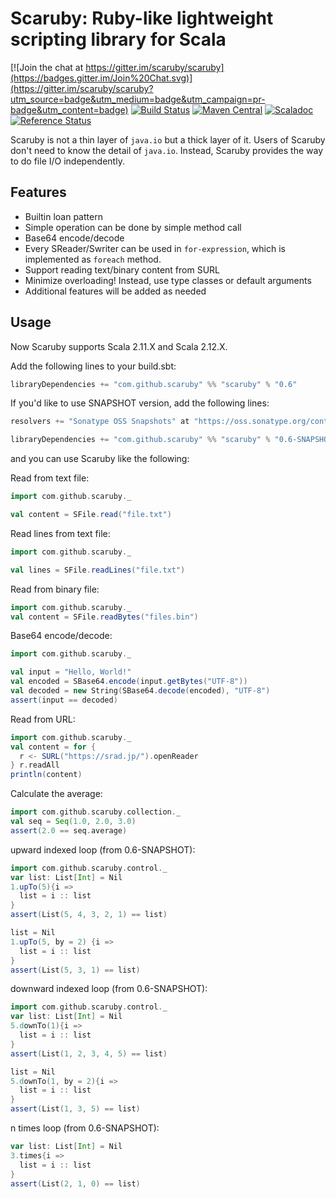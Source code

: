 # Scaruby: Ruby-like lightweight scripting library for Scala 

[![Join the chat at https://gitter.im/scaruby/scaruby](https://badges.gitter.im/Join%20Chat.svg)](https://gitter.im/scaruby/scaruby?utm_source=badge&utm_medium=badge&utm_campaign=pr-badge&utm_content=badge)
[![Build Status](https://travis-ci.org/scaruby/scaruby.png?branch=master)](https://travis-ci.org/scaruby/scaruby)
[![Maven Central](https://maven-badges.herokuapp.com/maven-central/com.github.scaruby/scaruby_2.11/badge.svg)](https://maven-badges.herokuapp.com/maven-central/com.github.scaruby/scaruby_2.11)
[![Scaladoc](http://javadoc-badge.appspot.com/com.github.scaruby/scaruby_2.11.svg?label=scaladoc)](http://javadoc-badge.appspot.com/com.github.scaruby/scaruby_2.11/index.html#com.github.scaruby.package)
[![Reference Status](https://www.versioneye.com/java/com.github.scaruby:scaruby_2.11/reference_badge.svg?style=flat)](https://www.versioneye.com/java/com.github.scaruby:scaruby_2.11/references)


Scaruby is not a thin layer of `java.io` but a thick layer of it.  Users of Scaruby don't need to 
know the detail of `java.io`.  Instead, Scaruby provides the way to do file I/O independently.

## Features

* Builtin loan pattern
* Simple operation can be done by simple method call
* Base64 encode/decode 
* Every SReader/Swriter can be used in `for-expression`, which is implemented as `foreach` method.
* Support reading text/binary content from SURL
* Minimize overloading! Instead, use type classes or default arguments
* Additional features will be added as needed

## Usage

Now Scaruby supports Scala 2.11.X and Scala 2.12.X.

Add the following lines to your build.sbt:

```scala
libraryDependencies += "com.github.scaruby" %% "scaruby" % "0.6"
```

If you'd like to use SNAPSHOT version, add the following lines:

```scala
resolvers += "Sonatype OSS Snapshots" at "https://oss.sonatype.org/content/repositories/snapshots"

libraryDependencies += "com.github.scaruby" %% "scaruby" % "0.6-SNAPSHOT"
```

and you can use Scaruby like the following:

Read from text file:

```scala
import com.github.scaruby._

val content = SFile.read("file.txt")
```

Read lines from text file:

```scala
import com.github.scaruby._

val lines = SFile.readLines("file.txt")
```

Read from binary file:

```scala
import com.github.scaruby._
val content = SFile.readBytes("files.bin")
```

Base64 encode/decode:

```scala
import com.github.scaruby._

val input = "Hello, World!"
val encoded = SBase64.encode(input.getBytes("UTF-8"))
val decoded = new String(SBase64.decode(encoded), "UTF-8")
assert(input == decoded)
```

Read from URL:

```scala
import com.github.scaruby._
val content = for { 
  r <- SURL("https://srad.jp/").openReader
} r.readAll
println(content)
```

Calculate the average:

```scala
import com.github.scaruby.collection._
val seq = Seq(1.0, 2.0, 3.0)
assert(2.0 == seq.average)
```

upward indexed loop (from 0.6-SNAPSHOT):

```scala
import com.github.scaruby.control._
var list: List[Int] = Nil
1.upTo(5){i =>
  list = i :: list
}
assert(List(5, 4, 3, 2, 1) == list)

list = Nil
1.upTo(5, by = 2) {i =>
  list = i :: list
}
assert(List(5, 3, 1) == list)
```

downward indexed loop (from 0.6-SNAPSHOT):

```scala
import com.github.scaruby.control._
var list: List[Int] = Nil
5.downTo(1){i =>
  list = i :: list
}
assert(List(1, 2, 3, 4, 5) == list)

list = Nil
5.downTo(1, by = 2){i =>
  list = i :: list
}
assert(List(1, 3, 5) == list)
```

n times loop (from 0.6-SNAPSHOT):

```scala
var list: List[Int] = Nil
3.times{i =>
  list = i :: list
}
assert(List(2, 1, 0) == list)
```
